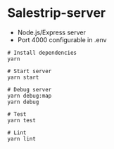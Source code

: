 # Salestrip-server

- Node.js/Express server
- Port 4000 configurable in .env

```
# Install dependencies
yarn

# Start server
yarn start

# Debug server
yarn debug:map
yarn debug

# Test
yarn test

# Lint
yarn lint
```
